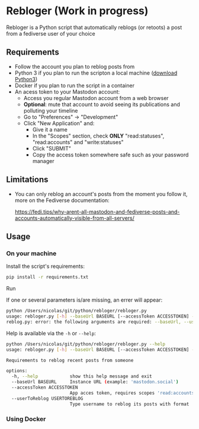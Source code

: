 # Rebloger (Work in progress)

Rebloger is a Python script that automatically reblogs (or retoots) a post from a fediverse user of your choice

## Requirements

- Follow the account you plan to reblog posts from
- Python 3 if you plan to run the scripton a local machine ([download Python3](https://www.python.org/downloads/))
- Docker if you plan to run the script in a container
- An acess token to your Mastodon account:
  - Access you regular Mastodon account from a web browser
  - **Optional**: mute that account to avoid seeing its publications and polluting your timeline
  - Go to "Preferences" -> "Development"
  - Click "New Application" and:
    - Give it a name
    - In the "Scopes" section, check **ONLY** "read:statuses", "read:accounts" and "write:statuses"
    - Click "SUBMIT"
    - Copy the access token somewhere safe such as your password manager

## Limitations

- You can only reblog an account's posts from the moment you follow it, more on the Fediverse documentation: </p>
<https://fedi.tips/why-arent-all-mastodon-and-fediverse-posts-and-accounts-automatically-visible-from-all-servers/>

## Usage

### On your machine

Install the script's requirements:

```bash
pip install -r requirements.txt
```

Run

If one or several parameters is/are missing, an errer will appear:

```bash
python /Users/nicolas/git/python/rebloger/rebloger.py                                                                                 
usage: rebloger.py [-h] --baseUrl BASEURL [--accessToken ACCESSTOKEN] --userToReblog USERTOREBLOG
reblog.py: error: the following arguments are required: --baseUrl, --userToReblog
```

Help is available via the `-h` or `--help`:

```bash
python /Users/nicolas/git/python/rebloger/rebloger.py --help
usage: rebloger.py [-h] --baseUrl BASEURL [--accessToken ACCESSTOKEN] --userToReblog USERTOREBLOG

Requirements to reblog recent posts from someone

options:
  -h, --help            show this help message and exit
  --baseUrl BASEURL     Instance URL (example: 'mastodon.social')
  --accessToken ACCESSTOKEN
                        App acces token, requires scopes 'read:accounts', 'read:statuses' and 'write:statuses'
  --userToReblog USERTOREBLOG
                        Type username to reblog its posts with format 'username@instance' (example: 'nlhomme@pixelfed.social')
```

### Using Docker